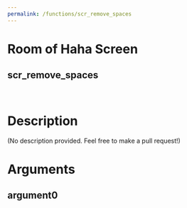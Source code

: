 ```yaml
---
permalink: /functions/scr_remove_spaces
---
```

# Room of Haha Screen  
## scr_remove_spaces  
&nbsp;  
# Description  
(No description provided. Feel free to make a pull request!) 
&nbsp;  
# Arguments
## argument0

&nbsp;  


